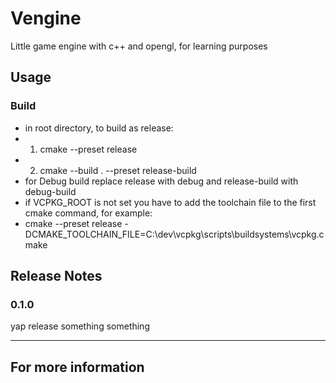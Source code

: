 # Vengine

Little game engine with c++ and opengl, for learning purposes

## Usage

### Build

- in root directory, to build as release:
- 1. cmake --preset release
- 2. cmake --build . --preset release-build
- for Debug build replace release with debug and release-build with debug-build
- if VCPKG_ROOT is not set you have to add the toolchain file to the first cmake command, for example:
- cmake --preset release -DCMAKE_TOOLCHAIN_FILE=C:\dev\vcpkg\scripts\buildsystems\vcpkg.cmake

## Release Notes

### 0.1.0

yap release something something

---

## For more information